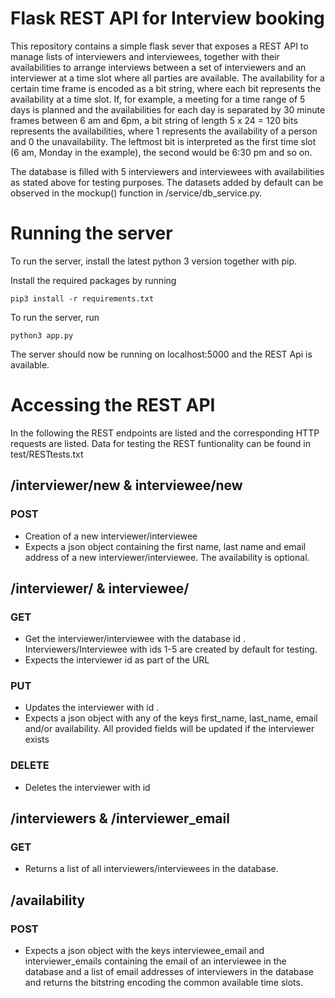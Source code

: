 # Flask REST API for Interview booking

This repository contains a simple flask sever that exposes a REST API to manage
lists of interviewers and interviewees, together with their availabilities to
arrange interviews between a set of interviewers and an interviewer at a time
slot where all parties are available. The availability for a certain time frame
is encoded as a bit string, where each bit represents the availability at a time
slot. If, for example, a meeting for a time range of 5 days is planned and the
availabilities for each day is separated by 30 minute frames between 6 am and 6pm,
a bit string of length 5 x 24 = 120 bits represents the availabilities, where 1
represents the availability of a person and 0 the unavailability. The leftmost bit
is interpreted as the first time slot (6 am, Monday in the example), the second
would be 6:30 pm and so on.

The database is filled with 5 interviewers and interviewees with availabilities
as stated above for testing purposes. The datasets added by default can be
observed in the mockup() function in /service/db_service.py.

# Running the server

To run the server, install the latest python 3 version together with pip.

Install the required packages by running
```
pip3 install -r requirements.txt
```

To run the server, run
```
python3 app.py
```

The server should now be running on localhost:5000 and the REST Api is available.

# Accessing the REST API

In the following the REST endpoints are listed and the corresponding HTTP requests
are listed. Data for testing the REST funtionality can be found in test/RESTtests.txt

## /interviewer/new & interviewee/new
### POST
* Creation of a new interviewer/interviewee
* Expects a json object containing the first name, last name and email address of a new interviewer/interviewee. The availability is optional.

## /interviewer/<id> & interviewee/<id>
### GET
* Get the interviewer/interviewee with the database id <id>. Interviewers/Interviewee with ids 1-5 are created by default for testing.
* Expects the interviewer id as part of the URL

### PUT
* Updates the interviewer with id <id>.
* Expects a json object with any of the keys first_name, last_name, email and/or availability. All provided fields will be updated if the interviewer exists

### DELETE
* Deletes the interviewer with id <id>

## /interviewers & /interviewer_email
### GET
* Returns a list of all interviewers/interviewees in the database.

## /availability
### POST
* Expects a json object with the keys interviewee_email and interviewer_emails containing the email of an interviewee in the database and a list of email addresses of interviewers in the database and returns the bitstring encoding the common available time slots.
